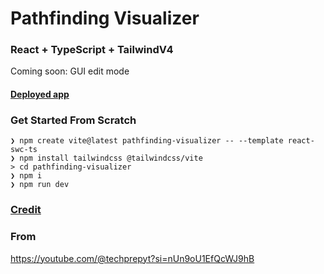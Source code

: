 # Pathfinding Visualizer

### React + TypeScript + TailwindV4

Coming soon: GUI edit mode

#### [Deployed app](https://pathfinding-visualizer-edit-git-main-jigsaw254s-projects.vercel.app/)

### Get Started From Scratch

```
❯ npm create vite@latest pathfinding-visualizer -- --template react-swc-ts
❯ npm install tailwindcss @tailwindcss/vite
> cd pathfinding-visualizer
❯ npm i
❯ npm run dev
```

### [Credit](https://youtu.be/fLpvgCVYjTo?si=gCaJisciy9Qzcn_V)
### From 
https://youtube.com/@techprepyt?si=nUn9oU1EfQcWJ9hB
